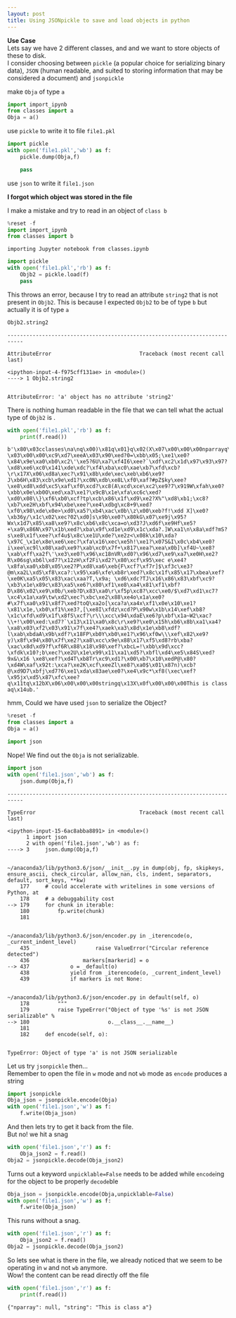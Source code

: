 ```yaml
---
layout: post
title: Using JSONpickle to save and load objects in python
---
```




**Use Case**<br>
Lets say we have 2 different classes, and and we want to store objects of these to disk.<br>
I consider choosing between `pickle` (a popular choice for serializing binary data), `JSON` (human readable, and suited to storing information that may be considered a document)  and `jsonpickle`

make `Obja` of type `a`


```python
import import_ipynb
from classes import a
Obja = a()
```

 use `pickle` to  write it to file `file1.pkl`


```python
import pickle
with open('file1.pkl','wb') as f:
    pickle.dump(Obja,f)

    pass
```

use `json` to write it `file1.json`

**I forgot which object was stored in the file**<br>

I make a mistake and try to read in an object of `class b`


```python
%reset -f
import import_ipynb
from classes import b
```

    importing Jupyter notebook from classes.ipynb



```python
import pickle
with open('file1.pkl','rb') as f:
    Objb2 = pickle.load(f)
    pass

```

This throws an error, because I try to read an attribute `string2` that is not present in `Objb2`. This is because I expected `Objb2` to be of type `b` but actually it is of type `a`


```python
Objb2.string2
```


    ---------------------------------------------------------------------------

    AttributeError                            Traceback (most recent call last)

    <ipython-input-4-f975cff131ae> in <module>()
    ----> 1 Objb2.string2
    

    AttributeError: 'a' object has no attribute 'string2'


There is nothing human readable in the file that we can tell what the actual type of `Objb2` is . 


```python
with open('file1.pkl','rb') as f:
    print(f.read())
```

    b'\x80\x03cclasses\na\nq\x00)\x81q\x01}q\x02(X\x07\x00\x00\x00nparrayq\x03cnumpy.core.multiarray\n_reconstruct\nq\x04cnumpy\nndarray\nq\x05K\x00\x85q\x06C\x01bq\x07\x87q\x08Rq\t(K\x01Kd\x85q\ncnumpy\ndtype\nq\x0bX\x02\x00\x00\x00f8q\x0cK\x00K\x01\x87q\rRq\x0e(K\x03X\x01\x00\x00\x00<q\x0fNNNJ\xff\xff\xff\xffJ\xff\xff\xff\xffK\x00tq\x10b\x89B \x03\x00\x00\xc9\xd7\xeeA\x03\x90\xed?0=\xbb\x05;\xe1\xe0?\x84\x9e\xa0\xb0\xc2\'\xe5?6U\xa7\xf4I6\xee?`\xdf\xc2\x1d\x97\x93\x97?\xd8\xe6\xc0\x141\xde\xdc?\xf4\xba\xc0\xae\xb7\xfd\xcb?\r\x17X\x06\xd8a\xec?\x91\x8b\xde\xec\xeb\xb6\xe9?J\xb6H\x83\xcb\x9e\xd1?\xc0N\xdb\xe8L\xf0\xaf?#pZ$ky\xee?\xe8\xd8\xdd\xc5\xaf\xf0\xcd?\xc8(A\xcd\xce\xc2\xe9?7\x919W\xfah\xe0?\xbb\x0e\xb0O\xed\xa3\xe1?\x9cB\x1e\xfa\xc6c\xed?\xd0\x08\\}\xf6\xb0\xcf?tp\xcb\x86\x1f\xd9\xe2?X%"\xd8\xb1;\xc8?\xb7\xe2H\xbf\x94\xbe\xee?\xe4\xdbg\xc8+9\xed?\xf0\x98\xde\x0e>\xd0\xa5?\xb4\xac\x0b\\z\x00\xeb?f!\xdd X]\xe0?\xb36y/\x1c\x02\xec?02\xd0]s\x9b\xe0?\x80kG\x07\xe9j\x95?Wx\x1d7\x85\xa8\xe9?\x8c\xb6\x8c\xca=o\xd3?J\xd6f\xe9Hf\xe5?+\xa9\x86N\x97\x1b\xed?\xba\x9f\xd1e\xd9\x1c\xda?.]W\xa1\n\x8a\xdf?mS?s\xe8\x1f\xee?\xf4u$\x8c\xe1U\xde?\xe2z<\x08k\x10\xda?\x97C_\x1e\x8e\xe6\xec?\xfa\x16\xec\xe5h!\xe1?\x07S&I\x0c\xb4\xe0?i\xee\xc9l\x08\xad\xe9?\xab\xc0\x7f+\x817\xea?\xea\x0b]\xf4U~\xe8?\xab\xff\xa2f\'\xe3\xe0?\x96\xc18nVR\xd0?\x96\xd7\xe9\xa7\xe0H\xe2?R\x06sg\xb6l\xd7?\x12zH\xf2Fi\xd2?\x80\xcf\x95\xec e\xe4? \x8fa\xa0\xb8\x05\xe2?P\xd8\xa6\xeb{F\xcf?\xf7r]$\xf3c\xe3?@m\xa2L\xd5\xf8\xca?:\x95\xa6\xfe\xb8r\xed?\x8c\x1f\x85\x17\xbea\xef?\xe0K\xa5\x05\x83\xac\xaa?T,\x9a; \xd6\xdc?TJ\x16\x86\x83\xbf\xc9?\xb3\x1e\x89c\x83\xa5\xe6?\x80\xf1\xe8\xa4\x81\xf1\xbf?D\x86\x02\xe9\x0b/\xeb?D\x83\xa0\r\xf5p\xc8?\xcc\xe0/$\xd7\xd1\xc7?\xc4\x1a\xa9\tw\xd2\xec?\xbc\xe2\x88\xe4o\x1a\xe0?#\x7f\xa0\x91\x8f7\xed?toQ\xa2o[\xca?a\xa4x\xf1\x0e\x10\xe1?\x81\x1e,\xb0\xf1%\xe3?,[\xe8I\xfdz\xcd?P\x90w\x1b\x14\xef\xb8?\x1c\xfd\xd9\x1f\x8fS\xcf?\r\\\xcc\x94\xdaE\xe6?p\xbf\x1a~W2\xac?\\+!\x00\xed:\xd7?`\x13\x11\xa0\x8c\r\xe9?\xe0\x15h\xb6\x8b\xa1\xa4?\xa8\x03\xf2\x03\x91\x7f\xe4?\xaek\xa3\x8d\x1e\xb8\xdf?l\xab\xbdaA\x9b\xdf?\x18FP\xb0Y\xb0\xe1?\x96\xf0w\\\xef\x82\xe9?y)\x8f\x94\x80\x7f\xe2?\xa8\xcc\x9e\x88\x17\xf5\xd8?rb\xba?\xac\x8d\xd9?f\xf6R\x88\x18\x98\xef?\xbcL=!\xbb\x9d\xcc?\xfdk\x10?;b\xec?\xe2U\x1e\x99\x11\xa1\xd5?\xbfl\xd4\xe5\x84S\xed?9x&\x16 \xe8\xef?\xd4T\xb8Tr\xc9\xd1?\x00\xb7\x10\xedP@\x80?\xd4W\xaf\x92t:\xca?\xe2K\xcf\xeeZl\xe8?\xa0$\x01\x87n)\xcb?@\xd9D7\xbfj\xd7?6\xe1\xda\x83ae\xe0?\xe4\x9c*\xf8(\xec\xef?\x95jx\xd5\x87\xfc\xee?q\x11tq\x12bX\x06\x00\x00\x00stringq\x13X\x0f\x00\x00\x00This is class aq\x14ub.'


hmm, Could we have used `json` to serialize the Object?


```python
%reset -f
from classes import a
Obja = a()
```


```python
import json
```

Nope! We find out the `Obja` is not serializable.


```python
import json
with open('file1.json','wb') as f:
    json.dump(Obja,f)
```


    ---------------------------------------------------------------------------

    TypeError                                 Traceback (most recent call last)

    <ipython-input-15-6ac8abba8891> in <module>()
          1 import json
          2 with open('file1.json','wb') as f:
    ----> 3     json.dump(Obja,f)
    

    ~/anaconda3/lib/python3.6/json/__init__.py in dump(obj, fp, skipkeys, ensure_ascii, check_circular, allow_nan, cls, indent, separators, default, sort_keys, **kw)
        177     # could accelerate with writelines in some versions of Python, at
        178     # a debuggability cost
    --> 179     for chunk in iterable:
        180         fp.write(chunk)
        181 


    ~/anaconda3/lib/python3.6/json/encoder.py in _iterencode(o, _current_indent_level)
        435                     raise ValueError("Circular reference detected")
        436                 markers[markerid] = o
    --> 437             o = _default(o)
        438             yield from _iterencode(o, _current_indent_level)
        439             if markers is not None:


    ~/anaconda3/lib/python3.6/json/encoder.py in default(self, o)
        178         """
        179         raise TypeError("Object of type '%s' is not JSON serializable" %
    --> 180                         o.__class__.__name__)
        181 
        182     def encode(self, o):


    TypeError: Object of type 'a' is not JSON serializable


Let us try `jsonpickle` then...<br>
Remember to open the file in `w` mode and not `wb` mode as `encode` produces a string


```python
import jsonpickle
Obja_json = jsonpickle.encode(Obja)
with open('file1.json','w') as f:
    f.write(Obja_json)
```

And then lets try to get it back from the file. <br>
But no! we hit a snag


```python
with open('file1.json','r') as f:
    Obja_json2 = f.read()
Obja2 = jsonpickle.decode(Obja_json2)
```

Turns out a keyword `unpicklable=False` needs to be added while `encode`ing for the object to be properly `decode`ble


```python
Obja_json = jsonpickle.encode(Obja,unpicklable=False)
with open('file1.json','w') as f:
    f.write(Obja_json)
```

This runs without a snag.


```python
with open('file1.json','r') as f:
    Obja_json2 = f.read()
Obja2 = jsonpickle.decode(Obja_json2)
```

So lets see what is there in the file, we already noticed that we seem to be operating in `w` and not `wb` anymore. <br>
Wow! the content can be read directly off the file


```python
with open('file1.json','r') as f:
    print(f.read())
```

    {"nparray": null, "string": "This is class a"}

